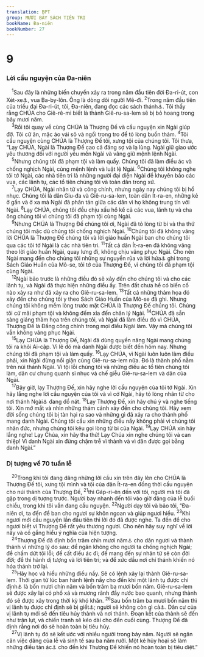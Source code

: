 ```yaml
---
translation: BPT
group: MƯỜI BẢY SÁCH TIÊN TRI
bookName: Đa-niên 
bookNumber: 27
---
```


<div class="title"><h1>9</h1><h3>Lời cầu nguyện của Đa-niên</h3></div>
<span class="verse da_9_1"> <sup>1</sup>Sau đây là những biến chuyển xảy ra trong năm đầu tiên đời Đa-ri-út, con Xét-xe<a data-toggle="tooltip" data-placement="bottom" title="Hay “A-suê-ru.”">⚓</a>, vua Ba-by-lôn. Ông là dòng dõi người Mê-đi.</span>
<span class="verse da_9_2"><sup>2</sup>Trong năm đầu tiên của triều đại Đa-ri-út, tôi, Đa-niên, đang đọc các sách thánh<a data-toggle="tooltip" data-placement="bottom" title="Hay “các cuộn sách.”">⚓</a>. Tôi thấy rằng CHÚA cho Giê-rê-mi biết là thành Giê-ru-sa-lem sẽ bị bỏ hoang trong bảy mươi năm.<br/></span>
<span class="verse da_9_3"> <sup>3</sup>Rồi tôi quay về cùng CHÚA là Thượng Đế và cầu nguyện xin Ngài giúp đỡ. Tôi cữ ăn, mặc áo vải sô và ngồi trong tro để tỏ lòng buồn thảm.</span>
<span class="verse da_9_4"><sup>4</sup>Tôi cầu nguyện cùng CHÚA là Thượng Đế tôi, xưng tội của chúng tôi. Tôi thưa, “Lạy CHÚA, Ngài là Thượng Đế cao cả đáng sợ và lạ lùng. Ngài giữ giao ước yêu thương đối với người yêu mến Ngài và vâng giữ mệnh lệnh Ngài.<br/></span>
<span class="verse da_9_5"> <sup>5</sup>Nhưng chúng tôi đã phạm tội và làm quấy. Chúng tôi đã làm điều ác và chống nghịch Ngài, cùng mệnh lệnh và luật lệ Ngài.</span>
<span class="verse da_9_6"><sup>6</sup>Chúng tôi không nghe tôi tớ Ngài, các nhà tiên tri là những người đại diện Ngài để khuyên bảo các vua, các lãnh tụ, các tổ tiên chúng tôi và toàn dân trong xứ.<br/></span>
<span class="verse da_9_7"> <sup>7</sup>Lạy CHÚA, Ngài nhân từ và công chính, nhưng ngày nay chúng tôi bị hổ nhục. Chúng tôi là dân Giu-đa và Giê-ru-sa-lem, toàn dân Ít-ra-en, những kẻ ở gần và ở xa mà Ngài đã phân tán giữa các dân vì họ không trung tín với Ngài.</span>
<span class="verse da_9_8"><sup>8</sup>Lạy CHÚA, chúng tôi đều chịu xấu hổ kể cả các vua, lãnh tụ và cha ông chúng tôi vì chúng tôi đã phạm tội cùng Ngài.<br/></span>
<span class="verse da_9_9"> <sup>9</sup>Nhưng CHÚA là Thượng Đế chúng tôi ơi, Ngài đã tỏ lòng từ bi và tha thứ chúng tôi mặc dù chúng tôi chống nghịch Ngài.</span>
<span class="verse da_9_10"><sup>10</sup>Chúng tôi đã không vâng lời CHÚA là Thượng Đế chúng tôi và lời giáo huấn Ngài ban cho chúng tôi qua các tôi tớ Ngài là các nhà tiên tri.</span>
<span class="verse da_9_11"><sup>11</sup>Tất cả dân Ít-ra-en đã không vâng theo lời giáo huấn Ngài, quay lưng đi, không chịu vâng phục Ngài. Cho nên Ngài mang đến cho chúng tôi những sự nguyền rủa và lời hứa<a data-toggle="tooltip" data-placement="bottom" title="Đây là một phần của giao ước mà Thượng Đế lập với dân Ít-ra-en của Ngài. Xem Phục 27-30.">⚓</a> ghi trong Sách Giáo Huấn của Mô-se, tôi tớ của Thượng Đế, vì chúng tôi đã phạm tội cùng Ngài.<br/></span>
<span class="verse da_9_12"> <sup>12</sup>Ngài bảo trước là những điều đó sẽ xảy đến cho chúng tôi và cho các lãnh tụ, và Ngài đã thực hiện những điều ấy. Trên đất chưa hề có biến cố nào xảy ra như đã xảy ra cho Giê-ru-sa-lem.</span>
<span class="verse da_9_13"><sup>13</sup>Tất cả những thảm họa đó xảy đến cho chúng tôi y theo Sách Giáo Huấn của Mô-se đã ghi. Nhưng chúng tôi không mềm lòng trước mặt CHÚA là Thượng Đế chúng tôi. Chúng tôi cứ mãi phạm tội và không đếm xỉa đến chân lý Ngài.</span>
<span class="verse da_9_14"><sup>14</sup>CHÚA đã sẵn sàng giáng thảm họa trên chúng tôi, và Ngài đã làm điều đó vì CHÚA, Thượng Đế là Đấng công chính trong mọi điều Ngài làm. Vậy mà chúng tôi vẫn không vâng phục Ngài.<br/></span>
<span class="verse da_9_15"> <sup>15</sup>Lạy CHÚA là Thượng Đế, Ngài đã dùng quyền năng Ngài mang chúng tôi ra khỏi Ai-cập. Vì lẽ đó mà danh Ngài được biết đến hôm nay. Nhưng chúng tôi đã phạm tội và làm quấy.</span>
<span class="verse da_9_16"><sup>16</sup>Lạy CHÚA, vì Ngài luôn luôn làm điều phải, xin Ngài đừng nổi giận cùng Giê-ru-sa-lem nữa. Đó là thành phố nằm trên núi thánh Ngài. Vì tội lỗi chúng tôi và những điều ác tổ tiên chúng tôi làm, dân cư chung quanh sỉ nhục và chế giễu Giê-ru-sa-lem và dân của Ngài.<br/></span>
<span class="verse da_9_17"> <sup>17</sup>Bây giờ, lạy Thượng Đế, xin hãy nghe lời cầu nguyện của tôi tớ Ngài. Xin hãy lắng nghe lời cầu nguyện của tôi và vì cớ Ngài, hãy tỏ lòng nhân từ cho nơi thánh Ngài<a data-toggle="tooltip" data-placement="bottom" title="Nguyên văn, “xin hãy chiếu sáng mặt Ngài trên nơi thánh Ngài.”">⚓</a> đang đổ nát.</span>
<span class="verse da_9_18"><sup>18</sup>Lạy Thượng Đế, xin hãy chú ý và nghe tiếng tôi. Xin mở mắt và nhìn những thảm cảnh xảy đến cho chúng tôi. Hãy xem đời sống chúng tôi bị tàn hại ra sao và những gì đã xảy ra cho thành phố mang danh Ngài. Chúng tôi cầu xin những điều nầy không phải vì chúng tôi nhân đức, nhưng chúng tôi kêu gọi lòng từ bi của Ngài.</span>
<span class="verse da_9_19"><sup>19</sup>Lạy CHÚA xin hãy lắng nghe! Lạy Chúa, xin hãy tha thứ! Lạy Chúa xin nghe chúng tôi và can thiệp! Vì danh Ngài xin đừng chậm trễ vì thành và vì dân được gọi bằng danh Ngài.”<br/></span>
<div class="title"><h3>Dị tượng về 70 tuần lễ</h3></div>
<span class="verse da_9_20"> <sup>20</sup>Trong khi tôi đang dâng những lời cầu xin trên đây lên cho CHÚA là Thượng Đế tôi, xưng tội mình và tội của dân Ít-ra-en đồng thời cầu nguyện cho núi thánh của Thượng Đế,</span>
<span class="verse da_9_21"><sup>21</sup>thì Gáp-ri-ên đến với tôi, người mà tôi đã gặp trong dị tượng trước. Người bay nhanh đến tôi vào giờ dâng của lễ buổi chiều, trong khi tôi vẫn đang cầu nguyện.</span>
<span class="verse da_9_22"><sup>22</sup>Người dạy tôi và bảo tôi, “Đa-niên ơi, ta đến để ban cho ngươi sự khôn ngoan và giúp ngươi hiểu.</span>
<span class="verse da_9_23"><sup>23</sup>Khi ngươi mới cầu nguyện lần đầu tiên thì lời đó đã được nghe. Ta đến để cho ngươi biết vì Thượng Đế rất yêu thương ngươi. Cho nên hãy suy nghĩ về lời nầy và cố gắng hiểu ý nghĩa của hiện tượng.<br/></span>
<span class="verse da_9_24"> <sup>24</sup>Thượng Đế đã định bốn trăm chín mươi năm<a data-toggle="tooltip" data-placement="bottom" title="Hay “70 tuần” (mỗi tuần là 7 đơn vị). Tiếng Hê-bơ-rơ có nghĩa là “tuần lễ” hay “thời gian 7 năm.” Xem các câu 25, 27.">⚓</a> cho dân ngươi và thành thánh vì những lý do sau: để ngăn không cho người ta chống nghịch Ngài; để chấm dứt tội lỗi; để cất điều ác đi; để mang đến sự nhân từ sẽ còn đời đời; để thi hành dị tượng và lời tiên tri; và để xức dầu nơi chí thánh khiến nó hóa thánh trở lại.<br/></span>
<span class="verse da_9_25"> <sup>25</sup>Hãy học và hiểu những điều nầy. Sẽ có lệnh xây lại thành Giê-ru-sa-lem. Thời gian từ lúc ban hành lệnh nầy cho đến khi một lãnh tụ được chỉ định<a data-toggle="tooltip" data-placement="bottom" title="Nguyên văn, “Người được xức dầu.”">⚓</a> là bốn mươi chín năm và bốn trăm ba mươi bốn năm. Giê-ru-sa-lem sẽ được xây lại có phố xá và mương rãnh đầy nước bao quanh, nhưng thành đó sẽ được xây trong thời kỳ khó khăn.</span>
<span class="verse da_9_26"><sup>26</sup>Sau bốn trăm ba mươi bốn năm thì vị lãnh tụ được chỉ định sẽ bị giết<a data-toggle="tooltip" data-placement="bottom" title="Nguyên văn, “bị trừ khử” hay “bị dẹp bỏ.”">⚓</a>; người sẽ không còn gì cả<a data-toggle="tooltip" data-placement="bottom" title="Hay “người sẽ biến mất.”">⚓</a>. Dân cư của vị lãnh tụ mới sẽ đến tiêu hủy thành và nơi thánh. Đoạn kết của thành sẽ đến như trận lụt, và chiến tranh sẽ kéo dài cho đến cuối cùng. Thượng Đế đã định rằng nơi đó sẽ hoàn toàn bị tiêu hủy.<br/></span>
<span class="verse da_9_27"> <sup>27</sup>Vị lãnh tụ đó sẽ kết ước với nhiều người trong bảy năm. Người sẽ ngăn cản việc dâng của lễ và sinh tế sau ba năm rưỡi. Một kẻ hủy hoại sẽ làm những điều tàn ác<a data-toggle="tooltip" data-placement="bottom" title="Hay “Người sẽ đến trên cánh của sự tàn phá khủng khiếp.”">⚓</a> cho đến khi Thượng Đế khiến nó hoàn toàn bị tiêu diệt.”<br/></span>
